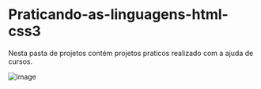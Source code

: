 # Praticando-as-linguagens-html-css3
 Nesta pasta de projetos contém projetos praticos realizado com a ajuda de cursos. 


![image](https://user-images.githubusercontent.com/108032085/210275728-84045d7c-73d3-4bff-8f89-d58e00faa004.png)
